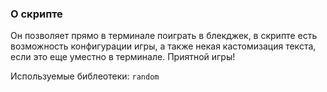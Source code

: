 ### О скрипте
Он позволяет прямо в терминале поиграть в блекджек, в скрипте есть возможность конфигурации игры, а также некая кастомизация текста, если это еще уместно в терминале. Приятной игры!

Используемые библеотеки: `random`
